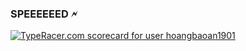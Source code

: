### SPEEEEEED 🗲
<a href="https://data.typeracer.com/pit/profile?user=hoangbaoan1901&ref=badge" target="_top"><img src="https://data.typeracer.com/misc/badge?user=hoangbaoan1901" border="0" alt="TypeRacer.com scorecard for user hoangbaoan1901"/></a>
<!--
**hoangbaoan1901/hoangbaoan1901** is a ✨ _special_ ✨ repository because its `README.md` (this file) appears on your GitHub profile.

Here are some ideas to get you started:

- 🔭 I’m currently working on ...
- 🌱 I’m currently learning ...
- 👯 I’m looking to collaborate on ...
- 🤔 I’m looking for help with ...
- 💬 Ask me about ...
- 📫 How to reach me: ...
- 😄 Pronouns: ...
- ⚡ Fun fact: ...
-->
